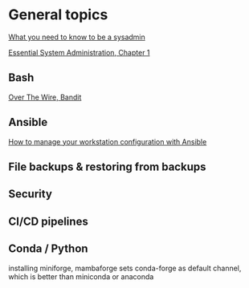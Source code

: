 # General topics
[What you need to know to be a sysadmin](https://opensource.com/article/19/7/be-a-sysadmin)

[Essential System Administration, Chapter 1](https://www.oreilly.com/library/view/essential-system-administration/0596003439/ch01.html)

## Bash
[Over The Wire, Bandit](https://overthewire.org/wargames/bandit/)

## Ansible
[How to manage your workstation configuration with Ansible](https://opensource.com/article/18/3/manage-workstation-ansible)

## File backups & restoring from backups

## Security

## CI/CD pipelines

## Conda / Python
installing miniforge, mambaforge sets conda-forge as default channel, which is better than miniconda or anaconda